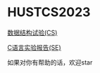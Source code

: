 # HUSTCS2023

[数据结构试验(CS)](https://github.com/Ilosyi/losyi.github.io/tree/main/%E7%BC%96%E7%A8%8B%E5%AE%9E%E9%AA%8C%E8%AF%BE%E5%92%8C%E5%A4%B4%E6%AD%8C/%E6%95%B0%E6%8D%AE%E7%BB%93%E6%9E%84%E5%AE%9E%E9%AA%8C%E8%AF%BE)  

[C语言实验报告(SE)](https://github.com/Ilosyi/losyi.github.io/tree/main/%E7%BC%96%E7%A8%8B%E5%AE%9E%E9%AA%8C%E8%AF%BE%E5%92%8C%E5%A4%B4%E6%AD%8C/%E8%BD%AF%E4%BB%B6%E5%B7%A5%E7%A8%8BC%E8%AF%AD%E8%A8%80%E5%AE%9E%E9%AA%8C)  

如果对你有帮助的话，欢迎star
